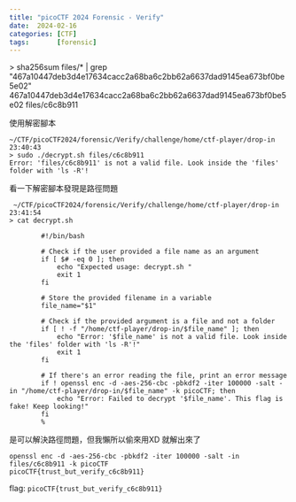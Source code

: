 ```yaml
---
title: "picoCTF 2024 Forensic - Verify"
date:  2024-02-16
categories: [CTF]
tags:       [forensic]
---
```

\> sha256sum files/\* \| grep "467a10447deb3d4e17634cacc2a68ba6c2bb62a6637dad9145ea673bf0be5e02" 467a10447deb3d4e17634cacc2a68ba6c2bb62a6637dad9145ea673bf0be5e02 files/c6c8b911

使用解密腳本

``` line-numbers
~/CTF/picoCTF2024/forensic/Verify/challenge/home/ctf-player/drop-in                                              23:40:43
> sudo ./decrypt.sh files/c6c8b911
Error: 'files/c6c8b911' is not a valid file. Look inside the 'files' folder with 'ls -R'!
```

看一下解密腳本發現是路徑問題

``` line-numbers
 ~/CTF/picoCTF2024/forensic/Verify/challenge/home/ctf-player/drop-in                                              23:41:54
> cat decrypt.sh

        #!/bin/bash

        # Check if the user provided a file name as an argument
        if [ $# -eq 0 ]; then
            echo "Expected usage: decrypt.sh "
            exit 1
        fi

        # Store the provided filename in a variable
        file_name="$1"

        # Check if the provided argument is a file and not a folder
        if [ ! -f "/home/ctf-player/drop-in/$file_name" ]; then
            echo "Error: '$file_name' is not a valid file. Look inside the 'files' folder with 'ls -R'!"
            exit 1
        fi

        # If there's an error reading the file, print an error message
        if ! openssl enc -d -aes-256-cbc -pbkdf2 -iter 100000 -salt -in "/home/ctf-player/drop-in/$file_name" -k picoCTF; then
            echo "Error: Failed to decrypt '$file_name'. This flag is fake! Keep looking!"
        fi
        %
```

是可以解決路徑問題，但我懶所以偷來用XD 就解出來了

``` line-numbers
openssl enc -d -aes-256-cbc -pbkdf2 -iter 100000 -salt -in  files/c6c8b911 -k picoCTF
picoCTF{trust_but_verify_c6c8b911}
```

flag: `picoCTF{trust_but_verify_c6c8b911}`
